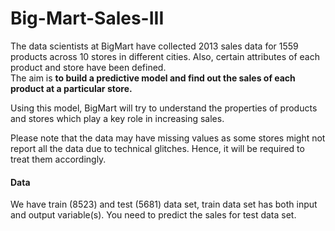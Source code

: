 # Big-Mart-Sales-III

The data scientists at BigMart have collected 2013 sales data for 1559 products across 10 stores in different cities. Also, certain attributes of each product and store have been defined.<br>
The aim is **to build a predictive model and find out the sales of each product at a particular store.**

Using this model, BigMart will try to understand the properties of products and stores which play a key role in increasing sales.


Please note that the data may have missing values as some stores might not report all the data due to technical glitches. Hence, it will be required to treat them accordingly.

#### Data
We have train (8523) and test (5681) data set, train data set has both input and output variable(s). You need to predict the sales for test data set.
